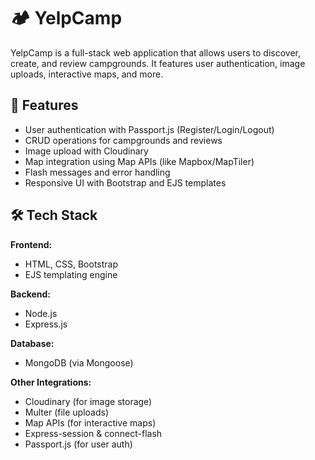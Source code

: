 # 🏕️ YelpCamp

YelpCamp is a full-stack web application that allows users to discover, create, and review campgrounds. It features user authentication, image uploads, interactive maps, and more.

## 🚀 Features

- User authentication with Passport.js (Register/Login/Logout)
- CRUD operations for campgrounds and reviews
- Image upload with Cloudinary
- Map integration using Map APIs (like Mapbox/MapTiler)
- Flash messages and error handling
- Responsive UI with Bootstrap and EJS templates

## 🛠️ Tech Stack

**Frontend:**
- HTML, CSS, Bootstrap
- EJS templating engine

**Backend:**
- Node.js
- Express.js

**Database:**
- MongoDB (via Mongoose)

**Other Integrations:**
- Cloudinary (for image storage)
- Multer (file uploads)
- Map APIs (for interactive maps)
- Express-session & connect-flash
- Passport.js (for user auth)

